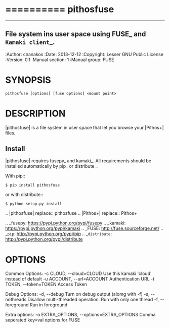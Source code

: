 ==========
pithosfuse
==========

------------------------------------------------------------
File system ins user space using FUSE_ and `Kamaki client`_.
------------------------------------------------------------

:Author: cnanakos
:Date: 2013-12-12
:Copyright: Lesser GNU Public License
:Version: 0.1
:Manual section: 1
:Manual group: FUSE


SYNOPSIS
========
    pithosfuse [options] [fuse options] <mount point>


DESCRIPTION
===========

|pithosfuse| is a file system in user space that let you browse your
|Pithos+| files.

Install
-------

|pithosfuse| requires fusepy_ and kamaki_. All requirements should be installed
automatically by pip_ or distribute_.

With pip::

    $ pip install pithosfuse

or with distribute::

    $ python setup.py install

.. |pithosfuse| replace:: pithosfuse
.. |Pithos+| replace:: Pithos+

.. _fusepy: https://pypi.python.org/pypi/fusepy
.. _kamaki: https://pypi.python.org/pypi/kamaki
.. _FUSE: http://fuse.sourceforge.net/
.. _`pip`: http://pypi.python.org/pypi/pip
.. _`distribute`: http://pypi.python.org/pypi/distribute


OPTIONS
=======

Common Options:
  -c CLOUD, --cloud=CLOUD
                      Use this kamaki 'cloud' instead of default
  -u ACCOUNT, --url=ACCOUNT
                      Authentication URL
  -t TOKEN, --token=TOKEN
                      Access Token

Debug Options:
  -d, --debug         Turn on debug output (alomg with -f)
  -s, --nothreads     Disallow multi-threaded operation. Run with only one
                        thread
  -f, --foreground    Run in foreground

Extra options:
  -o EXTRA_OPTIONS, --options=EXTRA_OPTIONS
                      Comma seperated key=val options for FUSE

